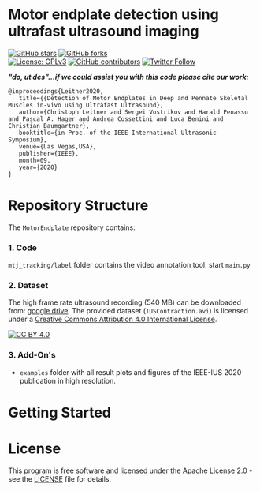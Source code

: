 # Motor endplate detection using ultrafast ultrasound imaging
[![GitHub stars](https://img.shields.io/github/stars/luuleitner/deepMTJ?label=Stars&style=social)](https://github.com/luuleitner/MotorEndplate)
[![GitHub forks](https://img.shields.io/github/forks/luuleitner/deepMTJ?label=Fork&style=social)](https://github.com/luuleitner/MotorEndplate)
<br>
[![License: GPLv3](https://img.shields.io/badge/License-GPL%20v3-blue.svg)](https://www.gnu.org/licenses)
[![GitHub contributors](https://img.shields.io/badge/Contributions-Welcome-brightgreen)](https://github.com/luuleitner/MotorEndplate)
[![Twitter Follow](https://img.shields.io/twitter/follow/luuleitner?label=Follow&style=social)](https://twitter.com/luuleitner)


***"do, ut des"...if we could assist you with this code please cite our work:***
```
@inproceedings{Leitner2020,
   title={{Detection of Motor Endplates in Deep and Pennate Skeletal Muscles in-vivo using Ultrafast Ultrasound},
   author={Christoph Leitner and Sergei Vostrikov and Harald Penasso and Pascal A. Hager and Andrea Cossettini and Luca Benini and Christian Baumgartner},
   booktitle={in Proc. of the IEEE International Ultrasonic Symposium},
   venue={Las Vegas,USA},
   publisher={IEEE},
   month=09,
   year={2020}  
}
```

# Repository Structure

The `MotorEndplate` repository contains:

### 1. Code
`mtj_tracking/label` folder contains the video annotation tool: start `main.py` 

### 2. Dataset
The high frame rate ultrasound recording (540 MB) can be downloaded from: [google drive](https://drive.google.com). The provided dataset (`IUSContraction.avi`) is licensed under a [Creative Commons Attribution 4.0 International License](https://github.com/luuleitner/MotorEndplate/blob/master/LICENSE_Datasets).

[![CC BY 4.0](https://i.creativecommons.org/l/by/4.0/88x31.png)](http://creativecommons.org/licenses/by/4.0/)

### 3. Add-On's
- `examples` folder with all result plots and figures of the IEEE-IUS 2020 publication in high resolution.

# Getting Started

# License

This program is free software and licensed under the Apache License 2.0 - see the [LICENSE](https://github.com/luuleitner/MotorEndplate/blob/master/LICENSE) file for details.

